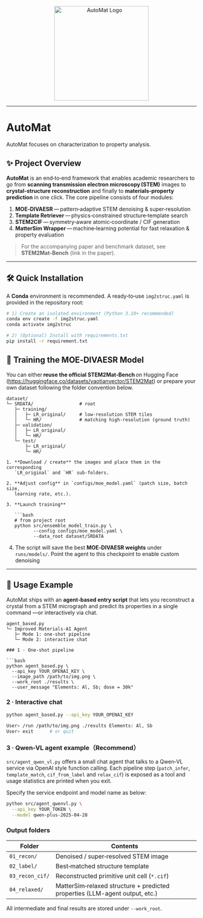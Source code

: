 <p align="center">
  <img src="https://github.com/yyt-2378/AutoMat/blob/main/AutoMat_Logo.png" alt="AutoMat Logo" width="250"/>
</p>

---
# AutoMat
AutoMat focuses on characterization to property analysis.

## ✨ Project Overview

**AutoMat** is an end‑to‑end framework that enables academic researchers to go from **scanning transmission electron microscopy (STEM)** images to **crystal‑structure reconstruction** and finally to **materials‑property prediction** in one click. The core pipeline consists of four modules:

1. **MOE‑DIVAESR** — pattern‑adaptive STEM denoising & super‑resolution
2. **Template Retriever** — physics‑constrained structure‑template search
3. **STEM2CIF** — symmetry‑aware atomic‑coordinate / CIF generation
4. **MatterSim Wrapper** — machine‑learning potential for fast relaxation & property evaluation

> For the accompanying paper and benchmark dataset, see **STEM2Mat‑Bench** (link in the paper).

---

## 🛠️ Quick Installation

A **Conda** environment is recommended. A ready‑to‑use `img2struc.yaml` is provided in the repository root:

```bash
# 1) Create an isolated environment (Python 3.10+ recommended)
conda env create -f img2struc.yaml
conda activate img2struc

# 2) (Optional) Install with requirements.txt
pip install -r requirement.txt
```
## 🔧 Training the MOE‑DIVAESR Model

You can either **reuse the official STEM2Mat‑Bench** on Hugging Face  
(<https://huggingface.co/datasets/yaotianvector/STEM2Mat>) or prepare your own
dataset following the folder convention below.

```text
dataset/
└─ SRDATA/                 # root
   ├─ training/
   │   ├─ LR_original/     # low‑resolution STEM tiles
   │   └─ HR/              # matching high‑resolution (ground truth)
   ├─ validation/
   │   ├─ LR_original/
   │   └─ HR/
   └─ test/
       ├─ LR_original/
       └─ HR/

1. **Download / create** the images and place them in the corresponding
   `LR_original` and `HR` sub‑folders.

2. **Adjust config** in `configs/moe_model.yaml` (patch size, batch size,
   learning rate, etc.).

3. **Launch training**

   ```bash
   # from project root
   python src/ensemble_model_train.py \
          --config configs/moe_model.yaml \
          --data_root dataset/SRDATA
   ```

4. The script will save the best **MOE‑DIVAESR weights** under
   `runs/models/`.  Point the agent to this checkpoint to
   enable custom denoising
---

## 🚀 Usage Example

AutoMat ships with an **agent‑based entry script** that lets you reconstruct a
crystal from a STEM micrograph and predict its properties in a single command
—or interactively via chat. 

```text
agent_based.py
└─ Improved Materials‑AI Agent
   ├─ Mode 1: one‑shot pipeline
   └─ Mode 2: interactive chat

### 1 · One‑shot pipeline

```bash
python agent_based.py \
  --api_key YOUR_OPENAI_KEY \
  --image_path /path/to/img.png \
  --work_root ./results \
  --user_message "Elements: Al, Sb; dose = 30k"
```

### 2 · Interactive chat

```bash
python agent_based.py --api_key YOUR_OPENAI_KEY

User> /run /path/to/img.png ./results Elements: Al, Sb
User> exit      # or quit
```

### 3 · Qwen-VL agent example（Recommend）

`src/agent_qwen_vl.py` offers a small chat agent that talks to a
Qwen‑VL service via OpenAI style function calling.  Each pipeline step
(`patch_infer`, `template_match`, `cif_from_label` and `relax_cif`) is
exposed as a tool and usage statistics are printed when you exit.

Specify the service endpoint and model name as below:

```bash
python src/agent_qwenvl.py \
  --api_key YOUR_TOKEN \
  --model qwen-plus-2025-04-28
```

### Output folders

| Folder          | Contents                                                                 |
| --------------- | ------------------------------------------------------------------------ |
| `01_recon/`     | Denoised / super‑resolved STEM image                                     |
| `02_label/`     | Best‑matched structure template                                          |
| `03_recon_cif/` | Reconstructed primitive unit cell (`*.cif`)                              |
| `04_relaxed/`   | MatterSim‑relaxed structure + predicted properties (LLM-agent output, etc.) |

All intermediate and final results are stored under `--work_root`.


